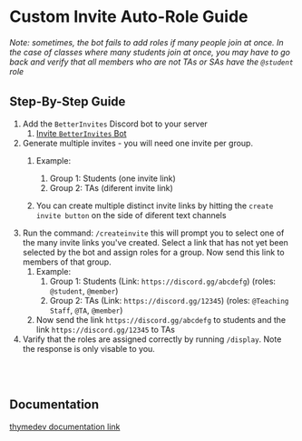 # Custom Invite Auto-Role Guide
###### Note: sometimes, the bot fails to add roles if many people join at once. In the case of classes where many students join at once, you may have to go back and verify that all members who are not TAs or SAs have the `@student` role

## Step-By-Step Guide
1. Add the `BetterInvites` Discord bot to your server
    1. [Invite `BetterInvites` Bot](https://discord.com/oauth2/authorize?client_id=1076936873106231447&permissions=1101927548960&scope=bot%20applications.commands)
2. Generate multiple invites - you will need one invite per group.
    1. Example: 
        1. Group 1: Students (one invite link)
        2. Group 2: TAs (diferent invite link)
      
    2. You can create multiple distinct invite links by hitting the `create invite button` on the side of diferent text channels
3. Run the command: `/createinvite` this will prompt you to select one of the many invite links you've created. Select a link that has not yet been selected by the bot and assign roles for a group. Now send this link to members of that group.
    1. Example:
        1. Group 1: Students (Link: `https://discord.gg/abcdefg`) (roles: `@student`, `@member`)
        2. Group 2: TAs (Link: `https://discord.gg/12345`) (roles: `@Teaching Staff`, `@TA`, `@member`)
    2. Now send the link `https://discord.gg/abcdefg` to students and the link `https://discord.gg/12345` to TAs
4. Varify that the roles are assigned correctly by running `/display`. Note the response is only visable to you.


<br>

<br>

## Documentation
[thymedev documentation link](https://thymedev.github.io/docs/betterinvites/#invite-me)
